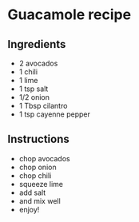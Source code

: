 # Guacamole recipe


## Ingredients

- 2 avocados
- 1 chili
- 1 lime
- 1 tsp salt
- 1/2 onion
- 1 Tbsp cilantro
- 1 tsp cayenne pepper


## Instructions

- chop avocados
- chop onion
- chop chili
- squeeze lime
- add salt
- and mix well
- enjoy!
